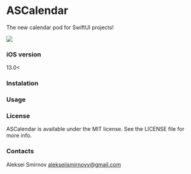 # ASCalendar
The new calendar pod for SwiftUI projects!

![](https://github.com/smirnovaleksei/ASCalendar/blob/master/gif_presentation.gif)
### iOS version 
13.0<

### Instalation

### Usage

### License
ASCalendar is available under the MIT license. See the LICENSE file for more info.

### Contacts

Aleksei Smirnov
alekseiismirnovv@gmail.com
